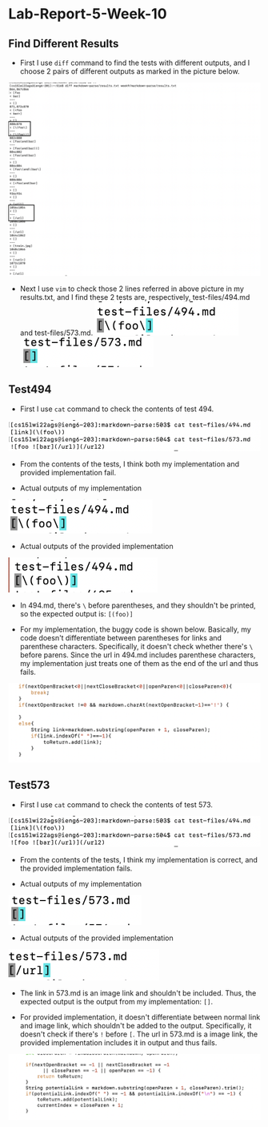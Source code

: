 # Lab-Report-5-Week-10

## Find Different Results
- First I use `diff` command to find the tests with different outputs, and I choose 2 pairs of different outputs as marked in the picture below. 

![diff](screen-shots-report5/diff.png)

- Next I use `vim` to check those 2 lines referred in above picture in my results.txt, and I find these 2 tests are, respectively, test-files/494.md and test-files/573.md.
![my494](screen-shots-report5/my494.png)
![my573](screen-shots-report5/my573.png)


## Test494
- First I use `cat` command to check the contents of test 494.

![Contents](screen-shots-report5/Contents.png)

- From the contents of the tests, I think both my implementation and provided implementation fail.

- Actual outputs of my implementation

![my494](screen-shots-report5/my494.png)

- Actual outputs of the provided implementation

![p494](screen-shots-report5/p494.png)

- In 494.md, there's `\` before parentheses, and they shouldn't be printed, so the expected output is: `[(foo)]`

- For my implementation, the buggy code is shown below. Basically, my code doesn't differentiate between parentheses for links and parenthese characters. Specifically, it doesn't check whether there's `\` before parens. Since the url in 494.md includes parenthese characters, my implementation just treats one of them as the end of the url and thus fails.

![mybug](screen-shots-report5/mybug.png)


## Test573
- First I use `cat` command to check the contents of test 573.

![Contents](screen-shots-report5/Contents.png)

- From the contents of the tests, I think my implementation is correct, and the provided implementation fails. 

- Actual outputs of my implementation

![my573](screen-shots-report5/my573.png)

- Actual outputs of the provided implementation

![p573](screen-shots-report5/p573.png)

- The link in 573.md is an image link and shouldn't be included. Thus, the expected output is the output from my implementation: `[]`.

- For provided implementation, it doesn't differentiate between normal link and image link, which shouldn't be added to the output. Specifically, it doesn't check if there's `!` before `[`. The url in 573.md is a image link, the provided implementation includes it in output and thus fails.

![pbug](screen-shots-report5/pbug.png)



